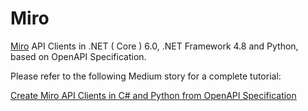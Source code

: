 # Miro

[Miro](https://www.miro.com) API Clients in .NET ( Core ) 6.0, .NET Framework 4.8 and Python, based on OpenAPI Specification.

Please refer to the following Medium story for a complete tutorial:

[Create Miro API Clients in C# and Python from OpenAPI Specification](https://medium.com/@easylob/create-miro-api-clients-in-c-and-python-from-openapi-specification-6cf2ae527cee)
